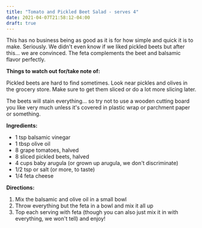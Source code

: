 ```yaml
---
title: "Tomato and Pickled Beet Salad - serves 4"
date: 2021-04-07T21:58:12-04:00
draft: true
---
```


This has no business being as good as it is for how simple and quick it is to make. Seriously. We didn't even know if we liked pickled beets but after this... we are convinced. The feta complements the beet and balsamic flavor perfectly. 

**Things to watch out for/take note of:**

Pickled beets are hard to find sometimes. Look near pickles and olives in the grocery store. Make sure to get them sliced or do a lot more slicing later. 

The beets will stain everything... so try not to use a wooden cutting board you like very much unless it's covered in plastic wrap or parchment paper or something. 

**Ingredients:**

- 1 tsp balsamic vinegar
- 1 tbsp olive oil
- 8 grape tomatoes, halved
- 8 sliced pickled beets, halved
- 4 cups baby arugula (or grown up arugula, we don't discriminate)
- 1/2 tsp or salt (or more, to taste)
- 1/4 feta cheese

**Directions:**

1. Mix the balsamic and olive oil in a small bowl
2. Throw everything but the feta in a bowl and mix it all up
3. Top each serving with feta (though you can also just mix it in with everything, we won't tell) and enjoy!

